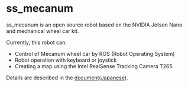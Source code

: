 # ss_mecanum

ss_mecanum is an open source robot based on the NVIDIA Jetson Nano and mechanical wheel car kit.

Currently, this robot can:

* Control of Mecanum wheel car by ROS (Robot Operating System)
* Robot operation with keyboard or joystick
* Creating a map using the Intel RealSense Tracking Camera T265

Details are described in the [document(Japanese)](/docs/index.md).

